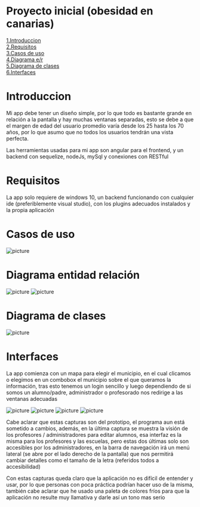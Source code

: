 # Proyecto inicial (obesidad en canarias)

  [1.Introduccion](#idIntroduccion) <br/>
  [2.Requisitos](#idRequisitos) <br/>
  [3.Casos de uso](#idCasosDeUso) <br/>
  [4.Diagrama e/r](#idDiagramaer) <br/>
  [5.Diagrama de clases](#idDiagramaClases) <br/>
  [6.Interfaces](#idInterfaces) <br/>

# Introduccion <a name="idIntroduccion"></a>

Mi app debe tener un diseño simple, por lo que todo es bastante grande en relación a la pantalla y hay muchas ventanas separadas, esto se debe a que el margen de edad del usuario promedio varía desde los 25 hasta los 70 años, por lo que asumo que no todos los usuarios tendrán una vista perfecta.

Las herramientas usadas para mi app son angular para el frontend, y un backend con sequelize, nodeJs, mySql y conexiones con RESTful

# Requisitos <a name="idRequisitos"></a>

La app solo requiere de windows 10, un backend funcionando con cualquier ide (preferiblemente visual studio), con los plugins adecuados instalados y la propia aplicación

# Casos de uso <a name="idCasosDeUso"></a>
![picture](img/casosdeuso.PNG)

# Diagrama entidad relación <a name="idDiagramaer"></a>
![picture](img/er.jpeg)
![picture](img/er2.jpeg)

# Diagrama de clases <a name="idDiagramaClases"></a>
![picture](img/diagramaDeClases.PNG)
# Interfaces <a name="idInterfaces"></a>

La app comienza con un mapa para elegir el municipio, en el cual clicamos o elegimos en un combobox el municipio sobre el que queramos la información, tras esto tenemos un login sencillo y luego dependiendo de si somos un alumno/padre, administrador o profesorado nos redirige a las ventanas adecuadas

![picture](img/CapturaMapa.PNG)
![picture](img/CapturaLogin.PNG)
![picture](img/CapturaAlumno.PNG)
![picture](img/CapturaEditarAlumno.PNG)

Cabe aclarar que estas capturas son del prototipo, el programa aun está sometido a cambios, además, en la última captura se muestra la visión de los profesores / administradores para editar alumnos, esa interfaz es la misma para los profesores y las escuelas, pero estas dos últimas solo son accesibles por los administradores, en la barra de navegación irá un menú lateral (se abre por el lado derecho de la pantalla) que nos permitirá cambiar detalles como el tamaño de la letra (referidos todos a accesibilidad)

Con estas capturas queda claro que la aplicación no es difícil de entender y usar, por lo que personas con poca práctica podrían hacer uso de la misma, también cabe aclarar que he usado una paleta de colores fríos para que la aplicación no resulte muy llamativa y darle así un tono mas serio
